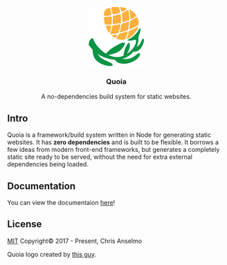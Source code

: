 <p align="center">
  <img src="./assets/quoia.png" alt="site-scan easily takes screenshots of websites">
</p>
<h3 align="center">Quoia</h3>
<p align="center">A no-dependencies build system for static websites.</p>

## Intro
Quoia is a framework/build system written in Node for generating static websites. It has **zero dependencies** and is built to be flexible. It borrows a few ideas from modern front-end frameworks, but generates a completely static site ready to be served, without the need for extra external dependencies being loaded.

## Documentation
You can view the documentaion [here](https://christopherwk210.github.io/quoia-documentation/)!

## License
[MIT](https://opensource.org/licenses/MIT) Copyright© 2017 - Present, Chris Anselmo

Quoia logo created by [this guy](https://twitter.com/i_am_thirteen).
